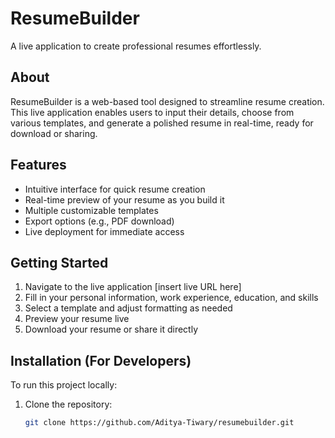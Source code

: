 # ResumeBuilder

A live application to create professional resumes effortlessly.

## About

ResumeBuilder is a web-based tool designed to streamline resume creation. This live application enables users to input their details, choose from various templates, and generate a polished resume in real-time, ready for download or sharing.

## Features

- Intuitive interface for quick resume creation
- Real-time preview of your resume as you build it
- Multiple customizable templates
- Export options (e.g., PDF download)
- Live deployment for immediate access

## Getting Started

1. Navigate to the live application [insert live URL here]
2. Fill in your personal information, work experience, education, and skills
3. Select a template and adjust formatting as needed
4. Preview your resume live
5. Download your resume or share it directly

## Installation (For Developers)

To run this project locally:
1. Clone the repository:
   ```bash
   git clone https://github.com/Aditya-Tiwary/resumebuilder.git
